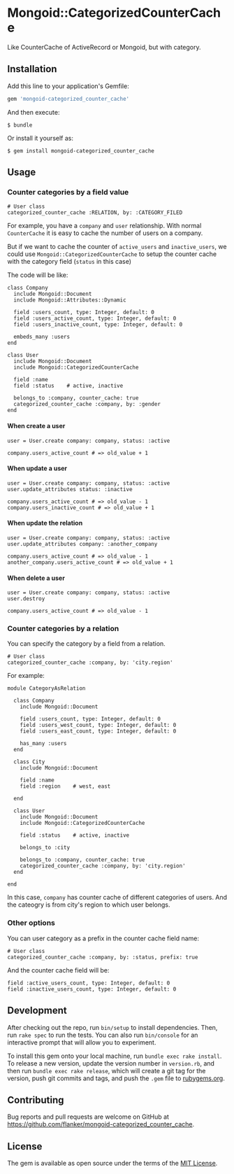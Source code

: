 # Mongoid::CategorizedCounterCache

Like CounterCache of ActiveRecord or Mongoid, but with category.

## Installation

Add this line to your application's Gemfile:

```ruby
gem 'mongoid-categorized_counter_cache'
```

And then execute:

    $ bundle

Or install it yourself as:

    $ gem install mongoid-categorized_counter_cache

## Usage

### Counter categories by a field value

```
# User class
categorized_counter_cache :RELATION, by: :CATEGORY_FILED
```

For example, you have a `company` and `user` relationship. With normal `CounterCache` it is easy to cache the number of users on a company.

But if we want to cache the counter of `active_users` and `inactive_users`, we could use `Mongoid::CategorizedCounterCache` to setup the counter cache with the category field (`status` in this case)

The code will be like:

```
class Company
  include Mongoid::Document
  include Mongoid::Attributes::Dynamic

  field :users_count, type: Integer, default: 0
  field :users_active_count, type: Integer, default: 0
  field :users_inactive_count, type: Integer, default: 0

  embeds_many :users
end

class User
  include Mongoid::Document
  include Mongoid::CategorizedCounterCache

  field :name
  field :status    # active, inactive

  belongs_to :company, counter_cache: true
  categorized_counter_cache :company, by: :gender
end
```

#### When create a user

```
user = User.create company: company, status: :active

company.users_active_count # => old_value + 1
```

#### When update a user

```
user = User.create company: company, status: :active
user.update_attributes status: :inactive

company.users_active_count # => old_value - 1
company.users_inactive_count # => old_value + 1
```

#### When update the relation

```
user = User.create company: company, status: :active
user.update_attributes company: :another_company

company.users_active_count # => old_value - 1
another_company.users_active_count # => old_value + 1
```

#### When delete a user 

```
user = User.create company: company, status: :active
user.destroy

company.users_active_count # => old_value - 1
```

### Counter categories by a relation

You can specify the category by a field from a relation.

```
# User class
categorized_counter_cache :company, by: 'city.region'
```

For example:

```
module CategoryAsRelation

  class Company
    include Mongoid::Document

    field :users_count, type: Integer, default: 0
    field :users_west_count, type: Integer, default: 0
    field :users_east_count, type: Integer, default: 0

    has_many :users
  end

  class City
    include Mongoid::Document

    field :name
    field :region    # west, east

  end

  class User
    include Mongoid::Document
    include Mongoid::CategorizedCounterCache

    field :status    # active, inactive

    belongs_to :city

    belongs_to :company, counter_cache: true
    categorized_counter_cache :company, by: 'city.region'
  end

end
```

In this case, `company` has counter cache of different categories of users. And the cateogry is from city's region to which user belongs.

### Other options

You can user category as a prefix in the counter cache field name:

```
# User class
categorized_counter_cache :company, by: :status, prefix: true
```

And the counter cache field will be:

```
field :active_users_count, type: Integer, default: 0
field :inactive_users_count, type: Integer, default: 0
```

## Development

After checking out the repo, run `bin/setup` to install dependencies. Then, run `rake spec` to run the tests. You can also run `bin/console` for an interactive prompt that will allow you to experiment.

To install this gem onto your local machine, run `bundle exec rake install`. To release a new version, update the version number in `version.rb`, and then run `bundle exec rake release`, which will create a git tag for the version, push git commits and tags, and push the `.gem` file to [rubygems.org](https://rubygems.org).

## Contributing

Bug reports and pull requests are welcome on GitHub at https://github.com/flanker/mongoid-categorized_counter_cache.

## License

The gem is available as open source under the terms of the [MIT License](https://opensource.org/licenses/MIT).
